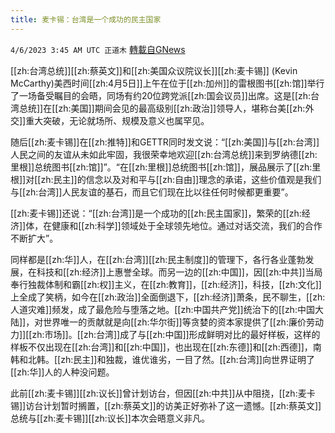 ```yaml
---
title: 麦卡锡：台湾是一个成功的民主国家
---
```

`4/6/2023 3:45 AM UTC 正道木` [轉載自GNews](https://gnews.org/articles/1074708)

[[zh:台湾总统]][[zh:蔡英文]]和[[zh:美国众议院议长]][[zh:麦卡锡]] (Kevin McCarthy)美西时间[[zh:4月5日]]上午在位于[[zh:加州]]的雷根图书[[zh:馆]]举行了一场备受瞩目的会晤，同场有约20位跨党派[[zh:国会议员]]出席。这是[[zh:台湾总统]]在[[zh:美国]]期间会见的最高级别[[zh:政治]]领导人，堪称台美[[zh:外交]]重大突破，无论就场所、规模及意义也属罕见。

随后[[zh:麦卡锡]]在[[zh:推特]]和GETTR同时发文说：“[[zh:美国]]与[[zh:台湾]]人民之间的友谊从未如此牢固，我很荣幸地欢迎[[zh:台湾总统]]来到罗纳德[[zh:里根]]总统图书[[zh:馆]]”。“在[[zh:里根]]总统图书[[zh:馆]]，展品展示了[[zh:里根]]对[[zh:民主]]的信念以及对和平与[[zh:自由]]理念的承诺，这些价值观是我们与[[zh:台湾]]人民友谊的基石，而且它们现在比以往任何时候都更重要”。

[[zh:麦卡锡]]还说：“[[zh:台湾]]是一个成功的[[zh:民主国家]]，繁荣的[[zh:经济]]体，在健康和[[zh:科学]]领域处于全球领先地位。通过对话交流，我们的合作不断扩大”。

同样都是[[zh:华]]人，在[[zh:台湾]][[zh:民主制度]]的管理下，各行各业蓬勃发展，在科技和[[zh:经济]]上惠誉全球。而另一边的[[zh:中国]]，因[[zh:中共]]当局奉行独裁体制和霸[[zh:权]]主义，在[[zh:教育]]，[[zh:经济]]，科技，[[zh:文化]]上全成了笑柄，如今在[[zh:政治]]全面倒退下，[[zh:经济]]萧条，民不聊生，[[zh:人道灾难]]频发，成了最危险与堕落之地。[[zh:中国共产党]]统治下的[[zh:中国大陆]]，对世界唯一的贡献就是向[[zh:华尔街]]等贪婪的资本家提供了[[zh:廉价劳动力]][[zh:市场]]。[[zh:台湾]]成了与[[zh:中国]]形成鲜明对比的最好样板，这样的样板不仅出现在[[zh:台湾]]和[[zh:中国]]，也出现在[[zh:东德]]和[[zh:西德]]，南韩和北韩。[[zh:民主]]和独裁，谁优谁劣，一目了然。[[zh:台湾]]向世界证明了[[zh:华]]人的人种没问题。

此前[[zh:麦卡锡]][[zh:议长]]曾计划访台，但因[[zh:中共]]从中阻挠，[[zh:麦卡锡]]访台计划暂时搁置，[[zh:蔡英文]]的访美正好弥补了这一遗憾。[[zh:蔡英文]]总统与[[zh:麦卡锡]][[zh:议长]]本次会晤意义非凡。
